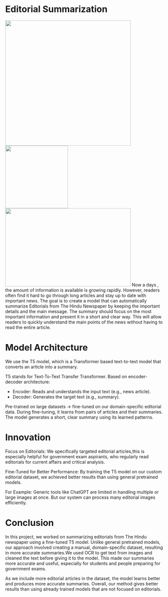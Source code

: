 # Editorial Summarization

<img src="https://github.com/user-attachments/assets/dd9afa3d-4b06-4a8b-9d07-997b4043cea6" width="400"/>
<img src="https://github.com/user-attachments/assets/6e50af4f-8a92-40f2-9ccf-917cd237e4a1" width="200"/>
<img src="https://github.com/user-attachments/assets/bec8613b-92f6-4ffb-91dd-a806b3e6f340" width="400" height="250"/>
Now a days , the amount of information is available is growing rapidly. However, readers often find it hard to go through long articles and stay up 
to date with important news. The goal is to create a model that can automatically summarize Editorials from The Hindu Newspaper by keeping the important details and the main message. The summary should focus on the most important information and present it in a short and clear way. This will allow readers to quickly understand the main points of the news without having to read the entire article.

# Model Architecture
We use the T5 model, which is a Transformer based text-to-text model that converts an article into a summary.


T5 stands for Text-To-Text Transfer Transformer.
Based on encoder-decoder architecture:
* Encoder: Reads and understands the input text (e.g., news article).
* Decoder: Generates the target text (e.g., summary).

Pre-trained on large datasets → fine-tuned on our domain-specific editorial data.
During fine-tuning, it learns from pairs of articles and their summaries.
The model generates a short, clear summary using its learned patterns.

# Innovation
Focus on Editorials:  We specifically targeted editorial articles,this is especially helpful for government exam aspirants, who regularly read editorials for current affairs and critical analysis.

Fine-Tuned for Better Performance:  By training the T5 model on our custom editorial dataset, we achieved better results than using general pretrained models.

For Example:  Generic tools like ChatGPT are limited in handling multiple or large images at once. But our system can process many editorial images efficiently.
# Conclusion
  In this project, we worked on summarizing editorials from The Hindu newspaper using a fine-tuned T5 model.  Unlike general pretrained models, our approach involved creating a manual, domain-specific dataset, resulting  in more accurate summaries.We used OCR to get text from images and cleaned the text before giving it to the model. This made our summaries more accurate and useful, especially for students and people preparing for government exams.

 As we include more editorial articles in the dataset, the model learns better and produces more accurate summaries. Overall, our method gives better results than using already trained models that are not focused on editorials.
